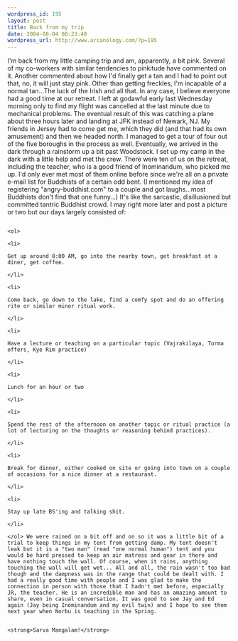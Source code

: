 ```yaml
--- 
wordpress_id: 195
layout: post
title: Back from my trip
date: 2004-08-04 08:23:40
wordpress_url: http://www.arcanology.com/?p=195
---
```

I'm back from my little camping trip and am, apparently, a bit pink. Several of my co-workers with similar tendencies to pinkitude have commented on it. Another commented about how I'd finally get a tan and I had to point out that, no, it will just stay pink. Other than getting freckles, I'm incapable of a normal tan...The luck of the Irish and all that. In any case, I believe everyone had a good time at our retreat. I left at godawful early last Wednesday morning only to find my flight was cancelled at the last minute due to mechanical problems. The eventual result of this was catching a plane about three hours later and landing at JFK instead of Newark, NJ. My friends in Jersey had to come get me, which they did (and that had its own amusement) and then we headed north. I managed to get a tour of four out of the five boroughs in the process as well. Eventually, we arrived in the dark through a rainstorm up a bit past Woodstock. I set up my camp in the dark with a little help and met the crew. There were ten of us on the retreat, including the teacher, who is a good friend of Inominandum, who picked me up. I'd only ever met most of them online before since we're all on a private e-mail list for Buddhists of a certain odd bent. (I mentioned my idea of registering "angry-buddhist.com" to a couple and got laughs...most Buddhists don't find that one funny...) It's like the sarcastic, disillusioned but committed tantric Buddhist crowd. I may right more later and post a picture or two but our days largely consisted of: 
                                                                                                                                                                                                                                                                                                                                                                                                                                                                                                                                                                                                                                                                              
                                                                                                                                                                                                                                                                                                                                                                                                                                                                                                                                                                                                                                                                              <ol>
                                                                                                                                                                                                                                                                                                                                                                                                                                                                                                                                                                                                                                                                                <li>
                                                                                                                                                                                                                                                                                                                                                                                                                                                                                                                                                                                                                                                                                  Get up around 8:00 AM, go into the nearby town, get breakfast at a diner, get coffee.
                                                                                                                                                                                                                                                                                                                                                                                                                                                                                                                                                                                                                                                                                </li>
                                                                                                                                                                                                                                                                                                                                                                                                                                                                                                                                                                                                                                                                                <li>
                                                                                                                                                                                                                                                                                                                                                                                                                                                                                                                                                                                                                                                                                  Come back, go down to the lake, find a comfy spot and do an offering rite or similar minor ritual work.
                                                                                                                                                                                                                                                                                                                                                                                                                                                                                                                                                                                                                                                                                </li>
                                                                                                                                                                                                                                                                                                                                                                                                                                                                                                                                                                                                                                                                                <li>
                                                                                                                                                                                                                                                                                                                                                                                                                                                                                                                                                                                                                                                                                  Have a lecture or teaching on a particular topic (Vajrakilaya, Torma offers, Kye Rim practice)
                                                                                                                                                                                                                                                                                                                                                                                                                                                                                                                                                                                                                                                                                </li>
                                                                                                                                                                                                                                                                                                                                                                                                                                                                                                                                                                                                                                                                                <li>
                                                                                                                                                                                                                                                                                                                                                                                                                                                                                                                                                                                                                                                                                  Lunch for an hour or two
                                                                                                                                                                                                                                                                                                                                                                                                                                                                                                                                                                                                                                                                                </li>
                                                                                                                                                                                                                                                                                                                                                                                                                                                                                                                                                                                                                                                                                <li>
                                                                                                                                                                                                                                                                                                                                                                                                                                                                                                                                                                                                                                                                                  Spend the rest of the afternoon on another topic or ritual practice (a lot of lecturing on the thoughts or reasoning behind practices).
                                                                                                                                                                                                                                                                                                                                                                                                                                                                                                                                                                                                                                                                                </li>
                                                                                                                                                                                                                                                                                                                                                                                                                                                                                                                                                                                                                                                                                <li>
                                                                                                                                                                                                                                                                                                                                                                                                                                                                                                                                                                                                                                                                                  Break for dinner, either cooked on site or going into town on a couple of occasions for a nice dinner at a restaurant.
                                                                                                                                                                                                                                                                                                                                                                                                                                                                                                                                                                                                                                                                                </li>
                                                                                                                                                                                                                                                                                                                                                                                                                                                                                                                                                                                                                                                                                <li>
                                                                                                                                                                                                                                                                                                                                                                                                                                                                                                                                                                                                                                                                                  Stay up late BS'ing and talking shit.
                                                                                                                                                                                                                                                                                                                                                                                                                                                                                                                                                                                                                                                                                </li>
                                                                                                                                                                                                                                                                                                                                                                                                                                                                                                                                                                                                                                                                              </ol> We were rained on a bit off and on so it was a little bit of a trial to keep things in my tent from getting damp. My tent doesn't leak but it is a "two man" (read "one normal human") tent and you would be hard pressed to keep an air matress and gear in there and have nothing touch the wall. Of course, when it rains, anything touching the wall will get wet... All and all, the rain wasn't too bad though and the dampness was in the range that could be dealt with. I had a really good time with people and I was glad to make the connection in person with those that I hadn't met before, especially JR, the teacher. He is an incredible man and has an amazing amount to share, even in casual conversation. It was good to see Jay and Ed again (Jay being Inominandum and my evil twin) and I hope to see them next year when Norbu is teaching in the Spring. 
                                                                                                                                                                                                                                                                                                                                                                                                                                                                                                                                                                                                                                                                              
                                                                                                                                                                                                                                                                                                                                                                                                                                                                                                                                                                                                                                                                              <strong>Sarva Mangalam!</strong>